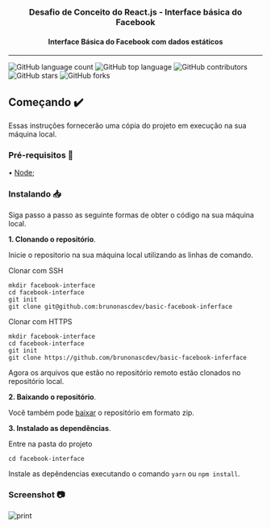 <h3 align="center">Desafio de Conceito do React.js - Interface básica do Facebook</h3>
<h4 align="center">Interface Básica do Facebook com dados estáticos</h4>
<hr>

![GitHub language count](https://img.shields.io/github/languages/count/brunonascdev/basic-facebook-inferface)
![GitHub top language](https://img.shields.io/github/languages/top/brunonascdev/basic-facebook-inferface)
![GitHub contributors](https://img.shields.io/github/contributors/brunonascdev/basic-facebook-inferface)
![GitHub stars](https://img.shields.io/github/stars/brunonascdev/basic-facebook-inferface?style=social)
![GitHub forks](https://img.shields.io/github/forks/brunonascdev/basic-facebook-inferface?style=social)

## Começando :heavy_check_mark:

Essas instruções fornecerão uma cópia do projeto em execução na sua máquina local.

### Pré-requisitos :pencil:

• [Node](https://nodejs.org/en/);

### Instalando :inbox_tray:
Siga passo a passo as seguinte formas de obter o código na sua máquina local.

**1. Clonando o repositório**.

Inicie o repositorio na sua máquina local utilizando as linhas de comando.

Clonar com SSH
```
mkdir facebook-interface
cd facebook-interface
git init
git clone git@github.com:brunonascdev/basic-facebook-inferface
```
Clonar com HTTPS 
```
mkdir facebook-interface
cd facebook-interface
git init
git clone https://github.com/brunonascdev/basic-facebook-inferface
```
Agora os arquivos que estão no repositório remoto estão clonados no repositório local.

**2. Baixando o repositório**.

Você também pode [baixar](https://github.com/brunonascdev/basic-facebook-inferface/archive/master.zip) o repositório em formato zip.

**3. Instalado as dependências**.

Entre na pasta do projeto 
```
cd facebook-interface
```

Instale as depêndencias executando o comando <code>yarn</code> ou <code>npm install</code>.

### Screenshot :camera:
![print](https://i.ibb.co/T1Z6JB6/facebook.png)
